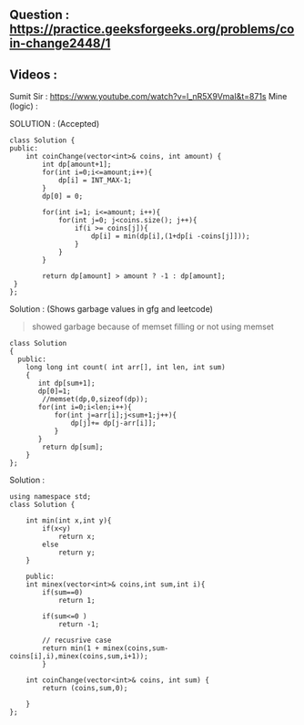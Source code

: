 ## Question : https://practice.geeksforgeeks.org/problems/coin-change2448/1

## Videos : 
Sumit Sir : https://www.youtube.com/watch?v=l_nR5X9VmaI&t=871s
Mine (logic) : 

SOLUTION : (Accepted) 

```
class Solution {
public:
    int coinChange(vector<int>& coins, int amount) {
        int dp[amount+1];
        for(int i=0;i<=amount;i++){
            dp[i] = INT_MAX-1;
        }
        dp[0] = 0;
        
        for(int i=1; i<=amount; i++){
            for(int j=0; j<coins.size(); j++){
                if(i >= coins[j]){
                    dp[i] = min(dp[i],(1+dp[i -coins[j]])); 
                }
            }
        }
        
        return dp[amount] > amount ? -1 : dp[amount];
 }
};
```

Solution : (Shows garbage values in gfg and leetcode)
> showed garbage because of memset filling or not using memset
```
class Solution
{
  public:
    long long int count( int arr[], int len, int sum)
    {
       int dp[sum+1];
       dp[0]=1;
        //memset(dp,0,sizeof(dp));
       for(int i=0;i<len;i++){
           for(int j=arr[i];j<sum+1;j++){
               dp[j]+= dp[j-arr[i]];
           }
       }
        return dp[sum];
    }
};
```
Solution : 

```
using namespace std;
class Solution {

    int min(int x,int y){
        if(x<y)
            return x;
        else
            return y;
    }
    
    public:
    int minex(vector<int>& coins,int sum,int i){
        if(sum==0)
            return 1;

        if(sum<=0 )
            return -1;
        
        // recusrive case
        return min(1 + minex(coins,sum-coins[i],i),minex(coins,sum,i+1));
        }
    
    int coinChange(vector<int>& coins, int sum) { 
        return (coins,sum,0);
        
    }
};
```
